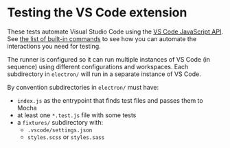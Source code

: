 # Testing the VS Code extension

These tests automate Visual Studio Code using the [VS Code JavaScript API](https://code.visualstudio.com/api/references/vscode-api).
See [the list of built-in commands](https://code.visualstudio.com/api/references/commands#commands) to see how you can automate the interactions you need for testing.

The runner is configured so it can run multiple instances of VS Code (in sequence) using different configurations and workspaces.
Each subdirectory in `electron/` will run in a separate instance of VS Code.

By convention subdirectories in `electron/` must have:

- `index.js` as the entrypoint that finds test files and passes them to Mocha
- at least one `*.test.js` file with some tests
- a `fixtures/` subdirectory with:
  - `.vscode/settings.json`
  - `styles.scss` or `styles.sass`
